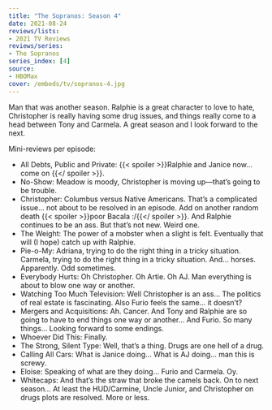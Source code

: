 ```yaml
---
title: "The Sopranos: Season 4"
date: 2021-08-24
reviews/lists:
- 2021 TV Reviews
reviews/series:
- The Sopranos
series_index: [4]
source:
- HBOMax
cover: /embeds/tv/sopranos-4.jpg
---
```

Man that was another season. Ralphie is a great character to love to hate, Christopher is really having some drug issues, and things really come to a head between Tony and Carmela. A great season and I look forward to the next. 

Mini-reviews per episode:

- All Debts, Public and Private: {{< spoiler >}}Ralphie and Janice now… come on {{</ spoiler >}}. 
- No-Show: Meadow is moody, Christopher is moving up—that’s going to be trouble. 
- Christopher: Columbus versus Native Americans. That’s a complicated issue… not about to be resolved in an episode. Add on another random death {{< spoiler >}}poor Bacala :/{{</ spoiler >}}. And Ralphie continues to be an ass. But that’s not new. Weird one. 
- The Weight: The power of a mobster when a slight is felt. Eventually that will (I hope) catch up with Ralphie. 
- Pie-o-My: Adriana, trying to do the right thing in a tricky situation. Carmela, trying to do the right thing in a tricky situation. And… horses. Apparently. Odd sometimes. 
- Everybody Hurts: Oh Christopher. Oh Artie. Oh AJ. Man everything is about to blow one way or another. 
- Watching Too Much Television: Well  Christopher is an ass… The politics of real estate is fascinating. Also Furio feels the same… it doesn’t?
- Mergers and Acquisitions: Ah. Cancer. And Tony and Ralphie are so going to have to end things one way or another… And Furio. So many things… Looking forward to some endings. 
- Whoever Did This: Finally. 
- The Strong, Silent Type: Well, that’s a thing. Drugs are one hell of a drug. 
- Calling All Cars: What is Janice doing… What is AJ doing… man this is screwy. 
- Eloise: Speaking of what are they doing… Furio and Carmela. Oy. 
- Whitecaps: And that’s the straw that broke the camels back. On to next season… At least the HUD/Carmine, Uncle Junior, and Christopher on drugs plots are resolved. More or less. 